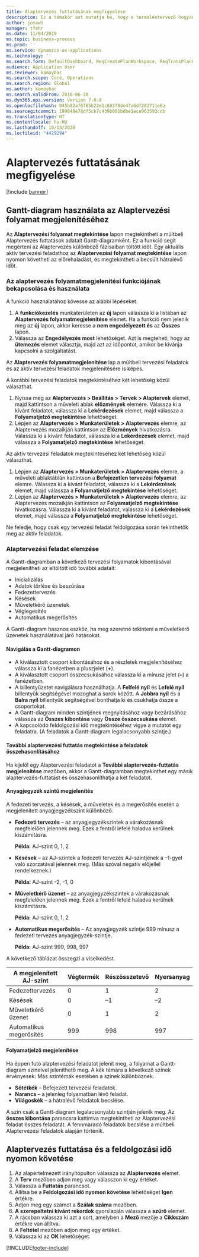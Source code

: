 ```yaml
---
title: Alaptervezés futtatásának megfigyelése
description: Ez a témakör azt mutatja be, hogy a termeléstervező hogyan látja azt, hogy éppen folyamatban van-e az alaptervezés futtatása.
author: josaw1
manager: tfehr
ms.date: 11/04/2019
ms.topic: business-process
ms.prod: ''
ms.service: dynamics-ax-applications
ms.technology: ''
ms.search.form: DefaultDashboard, ReqCreatePlanWorkspace, ReqTransPlanCard, SysQueryForm, InventItemIdLookupSimple, ReqLog, ReqProcessTaskTrace
audience: Application User
ms.reviewer: kamaybac
ms.search.scope: Core, Operations
ms.search.region: Global
ms.author: kamaybac
ms.search.validFrom: 2016-06-30
ms.dyn365.ops.version: Version 7.0.0
ms.openlocfilehash: 045b82af6f65b22e1c683f8de47a6df282711e6a
ms.sourcegitcommit: 199848e78df5cb7c439b001bdbe1ece963593cdb
ms.translationtype: HT
ms.contentlocale: hu-HU
ms.lasthandoff: 10/13/2020
ms.locfileid: "4429294"
---
```

# <a name="monitor-a-master-planning-run"></a>Alaptervezés futtatásának megfigyelése

[!include [banner](../../includes/banner.md)]

## <a name="use-a-gantt-chart-to-visualize-master-planning-progress"></a>Gantt-diagram használata az Alaptervezési folyamat megjelenítéséhez

Az **Alaptervezési folyamat megtekintése** lapon megtekintheti a múltbeli Alaptervezés futtatások adatait Gantt-diagramként. Ez a funkció segít megérteni az Alaptervezés különböző fázisaiban töltött időt. Egy aktuális aktív tervezési feladathoz az **Alaptervezési folyamat megtekintése** lapon nyomon követheti az előrehaladást, és megtekintheti a becsült hátralévő időt.

### <a name="turn-on-and-use-the-master-plan-progress-visualization-feature"></a>Az alaptervezés folyamatmegjelenítési funkciójának bekapcsolása és használata

A funkció használatához kövesse az alábbi lépéseket.

1. A **funkciókezelés** munkaterületen az **új** lapon válassza ki a listában az **Alaptervezés folyamatmegjelenítése** elemet. Ha a funkció nem jelenik meg az **új** lapon, akkor keresse a **nem engedélyezett és** az **Összes** lapon.
1. Válassza az **Engedélyezés most** lehetőséget. Azt is megteheti, hogy az **ütemezés** elemet választja, majd azt az időpontot, amikor be kívánja kapcsolni a szolgáltatást.

Az **Alaptervezés folyamatmegjelenítése** lap a múltbeli tervezési feladatok és az aktív tervezési feladatok megjelenítésére is képes. 

A korábbi tervezési feladatok megtekintéséhez két lehetőség közül választhat. 

1. Nyissa meg az **Alaptervezés \> Beállítás \> Tervek \> Alaptervek** elemet, majd kattintson a műveleti ablak **előzmények** elemére. Válassza ki a kívánt feladatot, válassza ki a **Lekérdezések** elemet, majd válassza a **Folyamatjelző megtekintése** lehetőséget.
1. Lépjen az **Alaptervezés \> Munkaterületek \> Alaptervezés** elemre, az Alaptervezés mozaikján kattintson az **Előzmények** hivatkozásra. Válassza ki a kívánt feladatot, válassza ki a **Lekérdezések** elemet, majd válassza a **Folyamatjelző megtekintése** lehetőséget.

Az aktív tervezési feladatok megtekintéséhez két lehetőség közül választhat. 
1. Lépjen az **Alaptervezés \> Munkaterületek \> Alaptervezés** elemre, a műveleti ablaktáblán kattintson a **Befejezetlen tervezési folyamat** elemre. Válassza ki a kívánt feladatot, válassza ki a **Lekérdezések** elemet, majd válassza a **Folyamatjelző megtekintése** lehetőséget.
1. Lépjen az **Alaptervezés \> Munkaterületek \> Alaptervezés** elemre, az Alaptervezés mozaikján kattintson az **Folyamatjelző megtekintése** hivatkozásra. Válassza ki a kívánt feladatot, válassza ki a **Lekérdezések** elemet, majd válassza a **Folyamatjelző megtekintése** lehetőséget.

Ne feledje, hogy csak egy tervezési feladat feldolgozása során tekinthetők meg az aktív feladatok.

### <a name="analyze-a-master-planning-job"></a>Alaptervezési feladat elemzése

A Gantt-diagramban a következő tervezési folyamatok kibontásával megjelenítheti az eltöltött idő további adatait:

- Inicializálás
- Adatok törlése és beszúrása
- Fedezettervezés
- Késések
- Műveletkérő üzenetek
- Véglegesítés
- Automatikus megerősítés

A Gantt-diagram hasznos eszköz, ha meg szeretné tekinteni a műveletkérő üzenetek használatával járó hatásokat.

#### <a name="navigation-in-the-gantt-chart"></a>Navigálás a Gantt-diagramon

- A kiválasztott csoport kibontásához és a részletek megjelenítéséhez válassza ki a fanézetben a pluszjelet (**+**).
- A kiválasztott csoport összecsukásához válassza ki a mínusz jelet (**–**) a fanézetben.
- A billentyűzetet navigálásra használhatja. A **Felfelé nyíl** és **Lefelé nyíl** billentyűk segítségével mozoghat a sorok között. A **Jobbra nyíl** és a **Balra nyíl** billentyűk segítségével bonthatja ki és csukhatja össze a csoportokat.
- A Gantt-diagram minden szintjének megnyitásához vagy bezárásához válassza az **Összes kibontása** vagy **Össze összecsukása** elemet.
- A kapcsolódó feldolgozási idő megtekintéséhez vigye a mutatót egy feladatra. (A feladatok a Gantt-diagram legalacsonyabb szintje.)

#### <a name="view-an-additional-master-planning-run-to-compare-jobs"></a>További alaptervezési futtatás megtekintése a feladatok összehasonlításához

Ha kijelöl egy Alaptervezési feladatot a **További alaptervezés-futtatás megjelenítése** mezőben, akkor a Gantt-diagramban megtekinthet egy másik alaptervezés-futtatást és összehasonlíthatja a két feladatot.

#### <a name="bom-level-display"></a>Anyagjegyzék szintű megjelenítés

A fedezeti tervezés, a késések, a műveletek és a megerősítés esetén a megjelenített anyagjegyzékszint különböző.

- **Fedezeti tervezés** – az anyagjegyzékszintek a várakozásnak megfelelően jelennek meg. Ezek a fentről lefelé haladva kerülnek kiszámításra.

    **Példa:** AJ-szint 0, 1, 2

- **Késések** – az AJ-szintek a fedezeti tervezés AJ-szintjének a –1-gyel való szorzatával jelennek meg. (Más szóval negatív előjellel rendelkeznek.)

    **Példa:** AJ-szint -2, -1, 0

- **Műveletkérő üzenet** – az anyagjegyzékszintek a várakozásnak megfelelően jelennek meg. Ezek a fentről lefelé haladva kerülnek kiszámításra.

    **Példa:** AJ-szint 0, 1, 2

- **Automatikus megerősítés** – Az anyagjegyzék szintje 999 mínusz a fedezeti tervezés anyagjegyzék-szintje.

    **Példa:** AJ-szint 999, 998, 997

A következő táblázat összegzi a viselkedést.

| A megjelenített AJ-szint | Végtermék | Részösszetevő | Nyersanyag |
|---|---|---|---|
| Fedezettervezés | 0 | 1 | 2 |
| Késések | 0 | –1 | –2 |
| Műveletkérő üzenet | 0 | 1 | 2 |
| Automatikus megerősítés | 999 | 998 | 997 |

#### <a name="visualize-progress"></a>Folyamatjelző megjelenítése

Ha éppen futó alaptervezési feladatot jelenít meg, a folyamat a Gantt-diagram színeivel jeleníthető meg. A kék témára a következő színek érvényesek: Más színtémák esetében a színek különböznek.

- **Sötétkék** – Befejezett tervezési feladatok.
- **Narancs** – a jelenleg folyamatban lévő feladat.
- **Világoskék** – a hátralévő feladatok becslése.

A szín csak a Gantt-diagram legalacsonyabb szintjén jelenik meg. Az **összes kibontása** parancsra kattintva megtekintheti az Alaptervezési feladat összes feladatát. A fennmaradó feladatok becslése a múltbeli Alaptervezési feladatok alapján történik.

## <a name="run-master-planning-and-track-processing-time"></a>Alaptervezés futtatása és a feldolgozási idő nyomon követése

1. Az alapértelmezett irányítópulton válassza az **Alaptervezés** elemet.
1. A **Terv** mezőben adjon meg vagy válasszon ki egy értéket.
1. Válassza a **Futtatás** parancsot.
1. Állítsa be a **Feldolgozási idő nyomon követése** lehetőséget **Igen** értékre.
1. Adjon meg egy számot a **Szálak száma** mezőben.
1. **A szerepeltetni kívánt rekordok** gyorslapján válassza a **szűrő** elemet.
1. A rácsban válassza ki azt a sort, amelyben a **Mező** mezője a **Cikkszám** értékre van állítva.
1. A **Feltétel** mezőben adjon meg egy értéket.
1. Válassza ki az **OK** lehetőséget.


[!INCLUDE[footer-include](../../../includes/footer-banner.md)]